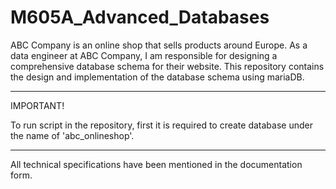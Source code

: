 # M605A_Advanced_Databases
ABC Company is an online shop that sells products around Europe. As a data engineer at ABC Company, I am responsible for designing a comprehensive database schema for their website. This repository contains the design and implementation of the database schema using mariaDB.

----------------------------------------------------------------------------------------

IMPORTANT!

To run script in the repository, first it is required to create database under the name of 'abc_onlineshop'.

-----------------------------------------------------------------------------------------

All technical specifications have been mentioned in the documentation form.
